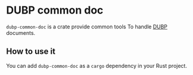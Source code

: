 # DUBP common doc

`dubp-common-doc` is a crate provide common tools To handle [DUBP](dubp-latest-rfc) documents.

[dubp-latest-rfc]: https://git.duniter.org/nodes/common/doc/blob/master/rfc/0009_Duniter_Blockchain_Protocol_V11.md

## How to use it

You can add `dubp-common-doc` as a `cargo` dependency in your Rust project.
